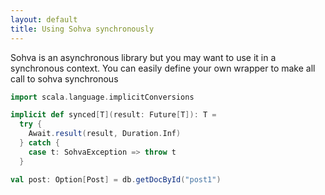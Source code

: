 ```yaml
---
layout: default
title: Using Sohva synchronously
---
```


Sohva is an asynchronous library but you may want to use it in a synchronous context. You can easily define your own wrapper to make all call to sohva synchronous

```scala
import scala.language.implicitConversions

implicit def synced[T](result: Future[T]): T =
  try {
    Await.result(result, Duration.Inf)
  } catch {
    case t: SohvaException => throw t
  }

val post: Option[Post] = db.getDocById("post1")
```
